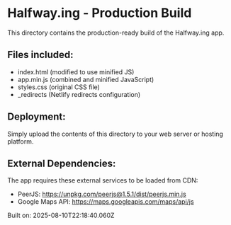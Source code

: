 # Halfway.ing - Production Build

This directory contains the production-ready build of the Halfway.ing app.

## Files included:
- index.html (modified to use minified JS)
- app.min.js (combined and minified JavaScript)
- styles.css (original CSS file)
- _redirects (Netlify redirects configuration)

## Deployment:
Simply upload the contents of this directory to your web server or hosting platform.

## External Dependencies:
The app requires these external services to be loaded from CDN:
- PeerJS: https://unpkg.com/peerjs@1.5.1/dist/peerjs.min.js
- Google Maps API: https://maps.googleapis.com/maps/api/js

Built on: 2025-08-10T22:18:40.060Z
